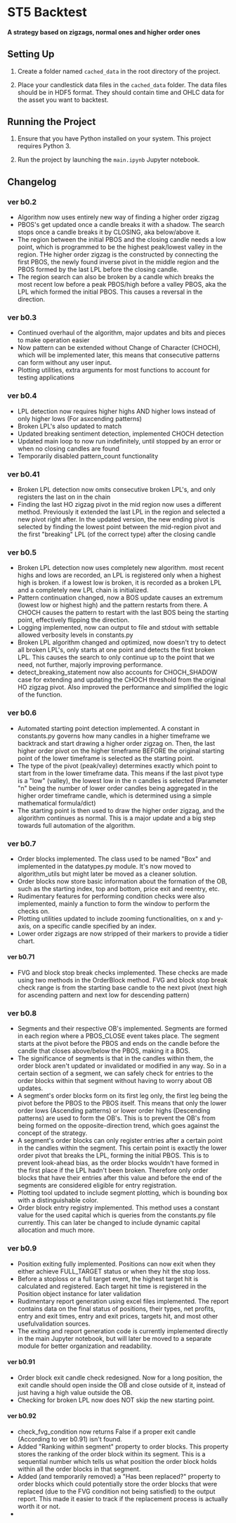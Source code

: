 # ST5 Backtest
#### A strategy based on zigzags, normal ones and higher order ones

## Setting Up

1. Create a folder named `cached_data` in the root directory of the project.

2. Place your candlestick data files in the `cached_data` folder. The data files should be in HDF5 format. They should contain time and OHLC data for the asset you want to backtest.

## Running the Project

1. Ensure that you have Python installed on your system. This project requires Python 3.

2. Run the project by launching the ```main.ipynb``` Jupyter notebook.

## Changelog

### ver b0.2
- Algorithm now uses entirely new way of finding a higher order zigzag
- PBOS's get updated once a candle breaks it with a shadow. The search stops once a candle breaks it by CLOSING, aka below/above it.
- The region between the initial PBOS and the closing candle needs a low point, which is programmed to be the highest peak/lowest valley in the region. THe higher order zigzag is the constructed by connecting the first PBOS, the newly found inverse pivot in the middle region and the PBOS formed by the last LPL before the closing candle.
- The region search can also be broken by a candle which breaks the most recent low before a peak PBOS/high before a valley PBOS, aka the LPL which formed the initial PBOS. This causes a reversal in the direction.

### ver b0.3
- Continued overhaul of the algorithm, major updates and bits and pieces to make operation easier
- Now pattern can be extended without Change of Character (CHOCH), which will be implemented later, this means that consecutive patterns can form without any user input.
- Plotting utilities, extra arguments for most functions to account for testing applications

### ver b0.4
- LPL detection now requires higher highs AND higher lows instead of only higher lows (For asxcending patterns)
- Broken LPL's also updated to match
- Updated breaking sentiment detection, implemented CHOCH detection
- Updated main loop to now run indefinitely, until stopped by an error or when no closing candles are found
- Temporarily disabled pattern_count functionality

### ver b0.41
- Broken LPL detection now omits consecutive broken LPL's, and only registers the last on in the chain
- Finding the last HO zigzag pivot in the mid region now uses a different method. Previously it extended the last LPL in the region and selected a new pivot right after. In the updated version, the new ending pivot is selected by finding the lowest point between the mid-region pivot and the first "breaking" LPL (of the correct type) after the closing candle

### ver b0.5
- Broken LPL detection now uses completely new algorithm. most recent highs and lows are recorded, an LPL is registered only when a highest high is broken. if a lowest low is broken, it is recorded as a broken LPL and a completely new LPL chain is initialized.
- Pattern continuation changed, now a BOS update causes an extremum (lowest low or highest high) and the pattern restarts from there. A CHOCH causes the pattern to restart with the last BOS being the starting point, effectively flipping the direction.
- Logging implemented, now can output to file and stdout with settable allowed verbosity levels in constants.py
- Broken LPL algorithm changed and optimized, now doesn't try to detect all broken LPL's, only starts at one point and detects the first broken LPL. This causes the search to only continue up to the point that we need, not further, majorly improving performance.
- detect_breaking_statement now also accounts for CHOCH_SHADOW case for extending and updating the CHOCH threshold from the original HO zigzag pivot. Also improved the performance and simplified the logic of the function.

### ver b0.6
- Automated starting point detection implemented. A constant in constants.py governs how many candles in a higher timeframe we backtrack and start drawing a higher order zigzag on. Then, the last higher order pivot on the higher timeframe BEFORE the original starting point of the lower timeframe is selected as the starting point. 
- The type of the pivot (peak/valley) determines exactly which point to start from in the lower timeframe data. This means if the last pivot type is a "low" (valley), the lowest low in the n candles is selected (Parameter "n" being the number of lower order candles being aggregated in the higher order timeframe candle,  which is determined using a simple mathematical formula/dict)
- The starting point is then used to draw the higher order zigzag, and the algorithm continues as normal. This is a major update and a big step towards full automation of the algorithm.

### ver b0.7
- Order blocks implemented. The class used to be named "Box" and implemented in the datatypes.py module. It's now moved to algorithm_utils but might later be moved as a cleaner solution.
- Order blocks now store basic information about the formation of the OB, such as the starting index, top and bottom, price exit and reentry, etc.
- Rudimentary features for performing condition checks were also implemented, mainly a function to form the window to perform the checks on. 
- Plotting utilities updated to include zooming functionalities, on x and y-axis, on a specific candle specified by an index.
- Lower order zigzags are now stripped of their markers to provide a tidier chart.
#### ver b0.71
- FVG and block stop break checks implemented. These checks are made using two methods in the OrderBlock method. FVG and block stop break check range is from the starting base candle to the next pivot (next high for ascending pattern and next low for descending pattern)


### ver b0.8
- Segments and their respective OB's implemented. Segments are formed in each region where a PBOS_CLOSE event takes place. The segment starts at the pivot before the PBOS and ends on the candle before the candle that closes above/below the PBOS, making it a BOS.
- The significance of segments is that in the candles within them, the order block aren't updated or invalidated or modified in any way. So in a certain section of a segment, we can safely check for entries to the order blocks within that segment without having to worry about OB updates.
- A segment's order blocks form on its first leg only, the first leg being the pivot before the PBOS to the PBOS itself. This means that only the lower order lows (Ascending patterns) or lower order highs (Descending patterns) are used to form the OB's. This is to prevent the OB's from being formed on the opposite-direction trend, which goes against the concept of the strategy.
- A segment's order blocks can only register entries after a certain point in the candles within the segment. This certain point is exactly the lower order pivot that breaks the LPL, forming the initial PBOS. This is to prevent look-ahead bias, as the order blocks wouldn't have formed in the first place if the LPL hadn't been broken. Therefore only order blocks that have their entries after this value and before the end of the segments are considered eligible for entry registration.
- Plotting tool updated to include segment plotting, which is bounding box with a distinguishable color.
- Order block entry registry implemented. This method uses a constant value for the used capital which is queries from the constants.py file currently. This can later be changed to include dynamic capital allocation and much more.


### ver b0.9
- Position exiting fully implemented. Positions can now exit when they either achieve FULL_TARGET status or when they hit the stop loss. 
- Before a stoploss or a full target event, the highest target hit is calculated and registered. Each target hit time is registered in the Position object instance for later validation
- Rudimentary report generation using excel files implemented. The report contains data on the final status of positions, their types, net profits, entry and exit times, entry and exit prices, targets hit, and most other usefulvalidation sources.
- The exiting and report generation code is currently implemented directly in the main Jupyter notebook, but will later be moved to a separate module for better organization and readability.
#### ver b0.91
- Order block exit candle check redesigned. Now for a long position, the exit candle should open inside the OB and close outside of it, instead of just having a high value outside the OB.
- Checking for broken LPL now does NOT skip the new starting point.
#### ver b0.92
- check_fvg_condition now returns False if a proper exit candle (According to ver b0.91) isn't found.
- Added "Ranking within segment" property to order blocks. This property stores the ranking of the order block within its segment. This is a sequential number which tells us what position the order block holds within all the order blocks in that segment.
- Added (and temporarily removed) a "Has been replaced?" property to order blocks which could potentially store the order blocks that were replaced (due to the FVG condition not being satisfied) to the output report. This made it easier to track if the replacement process is actually worth it or not.
- 